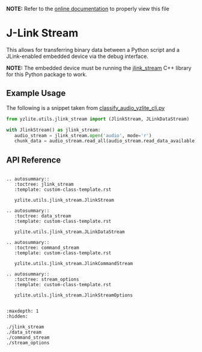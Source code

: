 __NOTE:__ Refer to the [online documentation](https://github.com/ReRAM-Labs/yzlite) to properly view this file

# J-Link Stream

This allows for transferring binary data between a Python script and a JLink-enabled embedded device via the debug interface.

__NOTE:__ The embedded device must be running the [jlink_stream](https://github.com/ReRAM-Labs/yzlite/blob/master/cpp/shared/jlink_stream) C++ library for this Python package to work.

## Example Usage

The following is a snippet taken from [classify_audio_yzlite_cli.py](https://github.com/sldriedler/yzlite/blob/master/yzlite/cli/classify_audio_yzlite_cli.py#L474)

```python
from yzlite.utils.jlink_stream import (JlinkStream, JLinkDataStream)

with JlinkStream() as jlink_stream:
   audio_stream = jlink_stream.open('audio', mode='r')
   chunk_data = audio_stream.read_all(audio_stream.read_data_available)

```

## API Reference

```{eval-rst}

.. autosummary::
   :toctree: jlink_stream
   :template: custom-class-template.rst

   yzlite.utils.jlink_stream.JlinkStream

.. autosummary::
   :toctree: data_stream
   :template: custom-class-template.rst

   yzlite.utils.jlink_stream.JLinkDataStream

.. autosummary::
   :toctree: command_stream
   :template: custom-class-template.rst

   yzlite.utils.jlink_stream.JlinkCommandStream

.. autosummary::
   :toctree: stream_options
   :template: custom-class-template.rst

   yzlite.utils.jlink_stream.JlinkStreamOptions


```

```{toctree}
:maxdepth: 1
:hidden:

./jlink_stream
./data_stream
./command_stream
./stream_options
```
